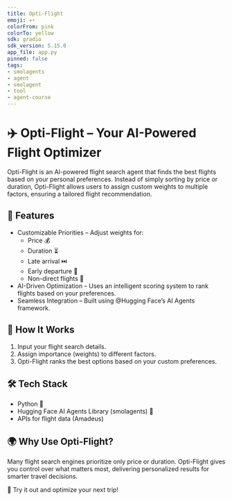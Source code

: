 ```yaml
---
title: Opti-Flight
emoji: ✈️⚡
colorFrom: pink
colorTo: yellow
sdk: gradio
sdk_version: 5.15.0
app_file: app.py
pinned: false
tags:
- smolagents
- agent
- smolagent
- tool
- agent-course
---
```

  
# ✈️ Opti-Flight – Your AI-Powered Flight Optimizer
Opti-Flight is an AI-powered flight search agent that finds the best flights based on your personal preferences. Instead of simply sorting by price or duration, Opti-Flight allows users to assign custom weights to multiple factors, ensuring a tailored flight recommendation.
  
## 🚀 Features
- Customizable Priorities – Adjust weights for:
	- Price 💰
	- Duration ⏳
	- Late arrival ⏭️
	- Early departure 🌅
	- Non-direct flights 🔄
- AI-Driven Optimization – Uses an intelligent scoring system to rank flights based on your preferences.
- Seamless Integration – Built using @Hugging Face’s AI Agents framework.

## 🎯 How It Works
1. Input your flight search details.
2. Assign importance (weights) to different factors.
3. Opti-Flight ranks the best options based on your custom preferences.

## 🛠️ Tech Stack
- Python 🐍
- Hugging Face AI Agents Library (smolagents) 🤖
- APIs for flight data (Amadeus)

## 🌍 Why Use Opti-Flight?
Many flight search engines prioritize only price or duration. Opti-Flight gives you control over what matters most, delivering personalized results for smarter travel decisions.
  
🚀 Try it out and optimize your next trip!
